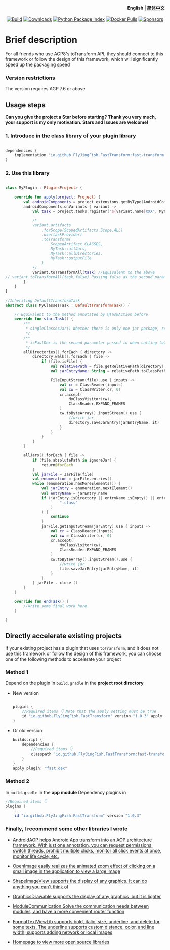 <h4 align="right">
  <strong>English</strong> | <a href="https://github.com/FlyJingFish/FastTransform/blob/master/README-zh.md">简体中文</a>
</h4>

<p align="center">
  <a href="https://central.sonatype.com/search?q=io.github.flyjingfish.FastTransform"><img
    src="https://img.shields.io/maven-central/v/io.github.FlyJingFish.FastTransform/fast-transform"
    alt="Build"
  /></a>
  <a href="https://github.com/FlyJingFish/FastTransform/stargazers"><img
    src="https://img.shields.io/github/stars/FlyJingFish/FastTransform.svg"
    alt="Downloads"
  /></a>
  <a href="https://github.com/FlyJingFish/FastTransform/network/members"><img
    src="https://img.shields.io/github/forks/FlyJingFish/FastTransform.svg"
    alt="Python Package Index"
  /></a>
  <a href="https://github.com/FlyJingFish/FastTransform/issues"><img
    src="https://img.shields.io/github/issues/FlyJingFish/FastTransform.svg"
    alt="Docker Pulls"
  /></a>
  <a href="https://github.com/FlyJingFish/FastTransform/blob/master/LICENSE"><img
    src="https://img.shields.io/github/license/FlyJingFish/FastTransform.svg"
    alt="Sponsors"
  /></a>
</p>

# Brief description

For all friends who use AGP8's toTransform API, they should connect to this framework or follow the design of this framework, which will significantly speed up the packaging speed

### Version restrictions

The version requires AGP 7.6 or above

## Usage steps

**Can you give the project a Star before starting? Thank you very much, your support is my only motivation. Stars and Issues are welcome!**

### 1. Introduce in the class library of your plugin library

```gradle

dependencies {
    implementation 'io.github.FlyJingFish.FastTransform:fast-transform:1.0.3'
}
```

### 2. Use this library

```kotlin

class MyPlugin : Plugin<Project> {

    override fun apply(project: Project) {
        val androidComponents = project.extensions.getByType(AndroidComponentsExtension::class.java)
        androidComponents.onVariants { variant ->
            val task = project.tasks.register("${variant.name}XXX", MyClassesTask::class.java)

            /*
            variant.artifacts
                .forScope(ScopedArtifacts.Scope.ALL)
                .use(taskProvider)
                .toTransform(
                    ScopedArtifact.CLASSES,
                    MyTask::allJars,
                    MyTask::allDirectories,
                    MyTask::outputFile
                )
            */
            variant.toTransformAll(task) //Equivalent to the above
// variant.toTransformAll(task,false) Passing false as the second parameter means using the original unaccelerated logic
        }
    }
}

//Inheriting DefaultTransformTask
abstract class MyClassesTask : DefaultTransformTask() {

    // Equivalent to the method annotated by @TaskAction before
    override fun startTask() {
        /**
         * singleClassesJar() Whether there is only one jar package, returning true means that there was a plug-in using toTransform before, and it did not use this plug-in or did not follow this design
         */
        /**
         * isFastDex is the second parameter passed in when calling toTransformAll
         */
        allDirectories().forEach { directory ->
            directory.walk().forEach { file ->
                if (file.isFile) {
                    val relativePath = file.getRelativePath(directory)
                    val jarEntryName: String = relativePath.toClassPath()

                    FileInputStream(file).use { inputs ->
                        val cr = ClassReader(inputs)
                        val cw = ClassWriter(cr, 0)
                        cr.accept(
                            MyClassVisitor(cw),
                            ClassReader.EXPAND_FRAMES
                        )
                        cw.toByteArray().inputStream().use {
                            //write jar
                            directory.saveJarEntry(jarEntryName, it)
                        }
                    }
                }
            }
        }

        allJars().forEach { file ->
            if (file.absolutePath in ignoreJar) {
                return@forEach
            }
            val jarFile = JarFile(file)
            val enumeration = jarFile.entries()
            while (enumeration.hasMoreElements()) {
                val jarEntry = enumeration.nextElement()
                val entryName = jarEntry.name
                if (jarEntry.isDirectory || entryName.isEmpty() || entryName.startsWith("META-INF/") || "module-info.class" == entryName || !entryName.endsWith(
                        ".class"
                    )
                ) {
                    continue
                }
                jarFile.getInputStream(jarEntry).use { inputs ->
                    val cr = ClassReader(inputs)
                    val cw = ClassWriter(cr, 0)
                    cr.accept(
                        MyClassVisitor(cw),
                        ClassReader.EXPAND_FRAMES
                    )
                    cw.toByteArray().inputStream().use {
                        //write jar
                        file.saveJarEntry(jarEntryName, it)
                    }
                }
            } jarFile . close ()
        }
    }

    override fun endTask() {
        //Write some final work here
    }

}

```

## Directly accelerate existing projects

If your existing project has a plugin that uses `toTransform`, and it does not use this framework or follow the design of this framework, you can choose one of the following methods to accelerate your project

### Method 1

Depend on the plugin in `build.gradle` in the **project root directory**

- New version

    ```gradle
    
    plugins {
        //Required items 👇 Note that the apply setting must be true
        id "io.github.FlyJingFish.FastTransform" version "1.0.3" apply true
    }
    ```

- Or old version

    ```gradle
    buildscript {
        dependencies {
            //Required items 👇
            classpath 'io.github.FlyJingFish.FastTransform:fast-transform:1.0.3'
        }
    }
    apply plugin: "fast.dex"
    ```

### Method 2

In `build.gradle` in the **app module** Dependency plugins in 

```gradle 
//Required items 👇 
plugins { 
    ... 
    id "io.github.FlyJingFish.FastTransform" version "1.0.3" 

```

### Finally, I recommend some other libraries I wrote

- [AndroidAOP helps Android App transform into an AOP architecture framework. With just one annotation, you can request permissions, switch threads, prohibit multiple clicks, monitor all click events at once, monitor life cycle, etc.](https://github.com/FlyJingFish/AndroidAOP)

- [OpenImage easily realizes the animated zoom effect of clicking on a small image in the application to view a large image](https://github.com/FlyJingFish/OpenImage)

- [ShapeImageView supports the display of any graphics. It can do anything you can't think of](https://github.com/FlyJingFish/ShapeImageView)

- [GraphicsDrawable supports the display of any graphics, but it is lighter](https://github.com/FlyJingFish/GraphicsDrawable)

- [ModuleCommunication Solve the communication needs between modules, and have a more convenient router function](https://github.com/FlyJingFish/ModuleCommunication)

- [FormatTextViewLib supports bold, italic, size, underline, and delete for some texts. The underline supports custom distance, color, and line width; supports adding network or local images](https://github.com/FlyJingFish/FormatTextViewLib)

- [Homepage to view more open source libraries](https://github.com/FlyJingFish)